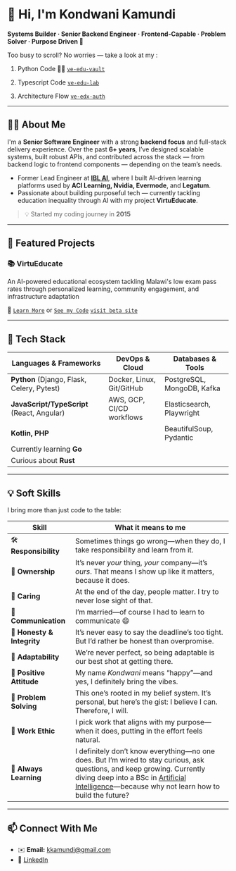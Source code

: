 # 👋 Hi, I'm Kondwani Kamundi

**Systems Builder · Senior Backend Engineer · Frontend-Capable · Problem Solver · Purpose Driven 🚀**

Too busy to scroll? No worries — take a look at my :  

1. Python Code
🧠🐍 [`ve-edu-vault`](https://github.com/Virtu-E/ve-edu-vault)

2. Typescript Code
   [`ve-edu-lab`](https://github.com/Virtu-E/ve-edu-lab)

3. Architecture Flow
   [`ve-edx-auth`](https://github.com/Virtu-E/ve-edx-auth)
                 

---

## 👨‍💻 About Me

I'm a **Senior Software Engineer** with a strong **backend focus** and full-stack delivery experience. Over the past **6+ years**, I’ve designed scalable systems, built robust APIs, and contributed across the stack — from backend logic to frontend components — depending on the team’s needs.

- Former Lead Engineer at **[IBL AI](https://ibl.ai/)**, where I built AI-driven learning platforms used by **ACI Learning, Nvidia, Evermode**, and **Legatum**.
- Passionate about building purposeful tech — currently tackling education inequality through AI with my project **VirtuEducate**.

> 💡 Started my coding journey in **2015**

---

## 🚀 Featured Projects

### 📚 VirtuEducate  
An AI-powered educational ecosystem tackling Malawi's low exam pass rates through personalized learning, community engagement, and infrastructure adaptation

🔗 [`Learn More`](https://github.com/Virtu-E)  or  [`See my Code`](https://github.com/Virtu-E/ve-edu-vault)
   [`visit beta site`](https://www.virtueducate.com/)
   

---

## 🧰 Tech Stack

| **Languages & Frameworks**                    | **DevOps & Cloud**         | **Databases & Tools**            |
|----------------------------------------------|----------------------------|----------------------------------|
| **Python** (Django, Flask, Celery, Pytest)   | Docker, Linux, Git/GitHub  | PostgreSQL, MongoDB, Kafka       |
| **JavaScript/TypeScript** (React, Angular)   | AWS, GCP, CI/CD workflows  | Elasticsearch, Playwright        |
| **Kotlin, PHP**                              |                            | BeautifulSoup, Pydantic          |
| Currently learning **Go**                    |                            |                                  |
| Curious about **Rust**                       |                            |                                  |

---

## 💡 Soft Skills

I bring more than just code to the table:

| Skill              | What it means to me |
|--------------------|-------------|
| 🛠 **Responsibility** | Sometimes things go wrong—when they do, I take responsibility and learn from it. |
| 🏢 **Ownership** | It’s never *your* thing, *your* company—it’s *ours*. That means I show up like it matters, because it does. |
| 💙 **Caring** | At the end of the day, people matter. I try to never lose sight of that. |
| 💬 **Communication** | I’m married—of course I had to learn to communicate 😄 |
| 🤝 **Honesty & Integrity** | It’s never easy to say the deadline’s too tight. But I’d rather be honest than overpromise. |
| 🔄 **Adaptability** | We’re never perfect, so being adaptable is our best shot at getting there. |
| 🌟 **Positive Attitude** | My name *Kondwani* means “happy”—and yes, I definitely bring the vibes. |
| 🧩 **Problem Solving** | This one’s rooted in my belief system. It’s personal, but here’s the gist: I believe I can. Therefore, I will. |
| 💼 **Work Ethic** | I pick work that aligns with my purpose—when it does, putting in the effort feels natural. |
| 🌻 **Always Learning** | I definitely don’t know everything—no one does. But I’m wired to stay curious, ask questions, and keep growing. Currently diving deep into a BSc in [Artificial Intelligence](https://www.iu.org/bachelors/applied-artificial-intelligence/on-campus/)—because why not learn how to build the future? |


---

## 📫 Connect With Me

- ✉️ **Email:** kkamundi@gmail.com  
- 🔗 [LinkedIn](https://www.linkedin.com/in/kondwani-kamundi-771517159/)
